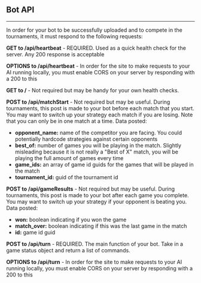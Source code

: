 ﻿## Bot API

***

In order for your bot to be successfully uploaded and to compete in the tournaments, it must respond to the following requests:

**GET to /api/heartbeat** - REQUIRED. Used as a quick health check for the server. Any 200 response is acceptable

**OPTIONS to /api/heartbeat** - In order for the site to make requests to your AI running locally, you must enable CORS on your server by responding with a 200 to this

**GET to /** - Not required but may be handy for your own health checks.

**POST to /api/matchStart** - Not required but may be useful. During tournaments, this post is made to your bot before each match that you start. You may want to switch up your strategy each match if you are losing. Note that you can only be in one match at a time. Data posted:

+ **opponent_name:** name of the competitor you are facing. You could potentially hardcode strategies against certain opponents
+ **best_of:** number of games you will be playing in the match. Slightly misleading because it is not really a "Best of X" match, you will be playing the full amount of games every time
+ **game_ids:** an array of game id guids for the games that will be played in the match
+ **tournament_id:** guid of the tournament id

**POST to /api/gameResults** - Not required but may be useful. During tournaments, this post is made to your bot after each game you complete. You may want to switch up your strategy if your opponent is beating you. Data posted:

+ **won:** boolean indicating if you won the game
+ **match_over:** boolean indicating if this was the last game in the match
+ **id:** game id guid

**POST to /api/turn** - REQUIRED. The main function of your bot. Take in a game status object and return a list of commands.

**OPTIONS to /api/turn** - In order for the site to make requests to your AI running locally, you must enable CORS on your server by responding with a 200 to this